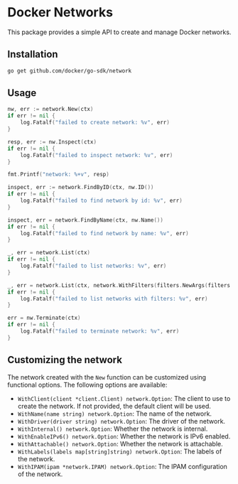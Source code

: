 # Docker Networks

This package provides a simple API to create and manage Docker networks.

## Installation

```bash
go get github.com/docker/go-sdk/network
```

## Usage

```go
nw, err := network.New(ctx)
if err != nil {
    log.Fatalf("failed to create network: %v", err)
}

resp, err := nw.Inspect(ctx)
if err != nil {
    log.Fatalf("failed to inspect network: %v", err)
}

fmt.Printf("network: %+v", resp)

inspect, err := network.FindByID(ctx, nw.ID())
if err != nil {
    log.Fatalf("failed to find network by id: %v", err)
}

inspect, err = network.FindByName(ctx, nw.Name())
if err != nil {
    log.Fatalf("failed to find network by name: %v", err)
}

_, err = network.List(ctx)
if err != nil {
    log.Fatalf("failed to list networks: %v", err)
}

_, err = network.List(ctx, network.WithFilters(filters.NewArgs(filters.Arg("driver", "bridge"))))
if err != nil {
    log.Fatalf("failed to list networks with filters: %v", err)
}

err = nw.Terminate(ctx)
if err != nil {
    log.Fatalf("failed to terminate network: %v", err)
}
```

## Customizing the network

The network created with the `New` function can be customized using functional options. The following options are available:

- `WithClient(client *client.Client) network.Option`: The client to use to create the network. If not provided, the default client will be used.
- `WithName(name string) network.Option`: The name of the network.
- `WithDriver(driver string) network.Option`: The driver of the network.
- `WithInternal() network.Option`: Whether the network is internal.
- `WithEnableIPv6() network.Option`: Whether the network is IPv6 enabled.
- `WithAttachable() network.Option`: Whether the network is attachable.
- `WithLabels(labels map[string]string) network.Option`: The labels of the network.
- `WithIPAM(ipam *network.IPAM) network.Option`: The IPAM configuration of the network.
